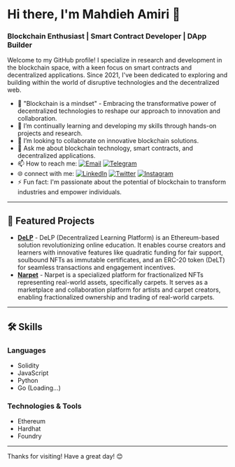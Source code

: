 # Hi there, I'm Mahdieh Amiri 👋

### Blockchain Enthusiast | Smart Contract Developer | DApp Builder

Welcome to my GitHub profile! I specialize in research and development in the blockchain space, with a keen focus on smart contracts and decentralized applications. Since 2021, I've been dedicated to exploring and building within the world of disruptive technologies and the decentralized web.


- 🧠 "Blockchain is a mindset" - Embracing the transformative power of decentralized technologies to reshape our approach to innovation and collaboration.
- 🌱 I’m continually learning and developing my skills through hands-on projects and research.
- 👯 I’m looking to collaborate on innovative blockchain solutions.
- 💬 Ask me about blockchain technology, smart contracts, and decentralized applications.
- 📫 How to reach me: [![Email](https://img.shields.io/badge/Email-D14836?logo=gmail&logoColor=white)](mailto:mahdieh.amiri.it@gmail.com) [![Telegram](https://img.shields.io/badge/Telegram-blue?logo=telegram&logoColor=white)](https://t.me/mahdieh_eth)
- 🌐 connect with me: [![LinkedIn](https://img.shields.io/badge/LinkedIn-blue?logo=linkedin&logoColor=white)](https://www.linkedin.com/in/mahdieh-amiri-blockchain/) [![Twitter](https://img.shields.io/badge/Twitter-blue?logo=twitter&logoColor=white)](https://twitter.com/mahdieh_amiri1) [![Instagram](https://img.shields.io/badge/Instagram-purple?logo=instagram&logoColor=white)](https://instagram.com/mahdieh_amiri1)
- ⚡ Fun fact: I'm passionate about the potential of blockchain to transform industries and empower individuals.

---

## 🚀 Featured Projects
- [**DeLP**](https://github.com/mahdieh-amiri1/DeLP) - DeLP (Decentralized Learning Platform) is an Ethereum-based solution revolutionizing online education. It enables course creators and learners with innovative features like quadratic funding for fair support, soulbound NFTs as immutable certificates, and an ERC-20 token (DeLT) for seamless transactions and engagement incentives.
- [**Narpet**](https://github.com/mahdieh-amiri1/Narpet) - Narpet is a specialized platform for fractionalized NFTs representing real-world assets, specifically carpets. It serves as a marketplace and collaboration platform for artists and carpet creators, enabling fractionalized ownership and trading of real-world carpets.

---

## 🛠️ Skills

### Languages
- Solidity
- JavaScript
- Python
- Go (Loading...)

### Technologies & Tools
- Ethereum
- Hardhat
- Foundry

---


Thanks for visiting! Have a great day! 😊
